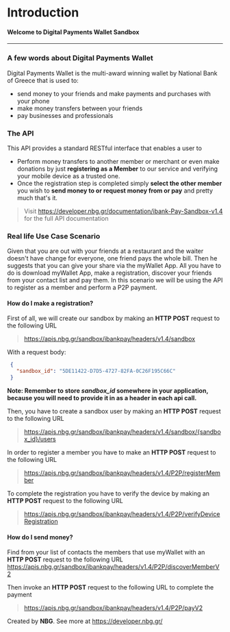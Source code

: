 # **Introduction**
#### Welcome to Digital Payments Wallet Sandbox
------------------------------------------------------------------------------------------

### A few words about Digital Payments Wallet 
Digital Payments Wallet is the multi-award winning wallet by National Bank of Greece that is used to:
- send money to your friends and make payments and purchases with your phone
- make money transfers between your friends
- pay businesses and professionals

### The API
This API provides a standard RESTful interface that enables a user to
- Perform money transfers to another member or merchant or even make donations by just  **registering as a Member**  to our service and verifying your mobile device as a trusted one. 
- Once the registration step is completed simply  **select the other member**  you wish to  **send money to or request money from or pay**  and pretty much that's it.
> Visit https://developer.nbg.gr/documentation/ibank-Pay-Sandbox-v1.4
>for the full API documentation
> 
### Real life Use Case Scenario
Given that you are out with your friends at a restaurant and the waiter doesn't have change for everyone, one friend pays the whole bill. Then he suggests that you can give your share via the myWallet App. 
All you have to do is download myWallet App, make a registration, discover your friends from your contact list and pay them.
In this scenario we will be using the API to register as a member and perform a P2P payment.

#### How do I make a registration?
First of all, we will create our sandbox by making an **HTTP POST** request to the following URL
>https://apis.nbg.gr/sandbox/ibankpay/headers/v1.4/sandbox

With a request body:
```json
 {
   "sandbox_id": "5DE11422-D7D5-4727-82FA-0C26F195C66C"
 }
``` 

**Note: Remember to store *sandbox_id* somewhere in your application, because you will need to provide it in as a header in each api call.**

Then, you have to create a sandbox user by making an **HTTP POST** request to the following URL
>https://apis.nbg.gr/sandbox/ibankpay/headers/v1.4/sandbox/{sandbox_id}/users

In order to register a member you have to make an **HTTP POST** request to the following URL
>https://apis.nbg.gr/sandbox/ibankpay/headers/v1.4/P2P/registerMember

To complete the registration you have to verify the device by making an **HTTP POST** request to the following URL
>https://apis.nbg.gr/sandbox/ibankpay/headers/v1.4/P2P/verifyDeviceRegistration
  
#### How do I send money?

Find from your list of contacts the members that use myWallet with an **HTTP POST** request to the following URL
https://apis.nbg.gr/sandbox/ibankpay/headers/v1.4/P2P/discoverMemberV2

Then invoke an **HTTP POST** request to the following URL to complete the payment
>https://apis.nbg.gr/sandbox/ibankpay/headers/v1.4/P2P/payV2

Created by **NBG**. 
See more at https://developer.nbg.gr/
